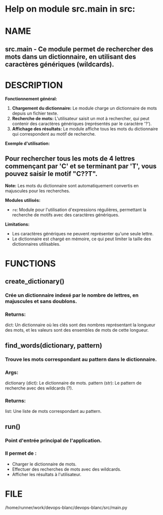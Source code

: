 # Help on module src.main in src:

# NAME
## src.main - Ce module permet de rechercher des mots dans un dictionnaire, en utilisant des caractères génériques (wildcards).

# DESCRIPTION
 **Fonctionnement général:**
 
 1. **Chargement du dictionnaire:** Le module charge un dictionnaire de mots depuis un fichier texte.
 2. **Recherche de mots:** L'utilisateur saisit un mot à rechercher, qui peut contenir des caractères génériques (représentés par le caractère '?'). 
 3. **Affichage des résultats:** Le module affiche tous les mots du dictionnaire qui correspondent au motif de recherche.
 
 **Exemple d'utilisation:**
 
## Pour rechercher tous les mots de 4 lettres commençant par 'C' et se terminant par 'T', vous pouvez saisir le motif "C??T".
 
 **Note:** Les mots du dictionnaire sont automatiquement convertis en majuscules pour les recherches.
 
 **Modules utilisés:**
 
 * `re`: Module pour l'utilisation d'expressions régulières, permettant la recherche de motifs avec des caractères génériques.
 
 **Limitations:**
 
 * Les caractères génériques ne peuvent représenter qu'une seule lettre.
 * Le dictionnaire est chargé en mémoire, ce qui peut limiter la taille des dictionnaires utilisables.

# FUNCTIONS
## create_dictionary()
### Crée un dictionnaire indexé par le nombre de lettres, en majuscules et sans doublons.
 
### Returns:
 dict: Un dictionnaire où les clés sont des nombres représentant la longueur des mots,
 et les valeurs sont des ensembles de mots de cette longueur.
 
## find_words(dictionary, pattern)
### Trouve les mots correspondant au pattern dans le dictionnaire.
 
### Args:
 dictionary (dict): Le dictionnaire de mots.
 pattern (str): Le pattern de recherche avec des wildcards (?).
 
### Returns:
 list: Une liste de mots correspondant au pattern.
 
## run()
### Point d'entrée principal de l'application.
 
### Il permet de :
 
 * Charger le dictionnaire de mots.
 * Effectuer des recherches de mots avec des wildcards.
 * Afficher les résultats à l'utilisateur.

# FILE
 /home/runner/work/devops-blanc/devops-blanc/src/main.py


